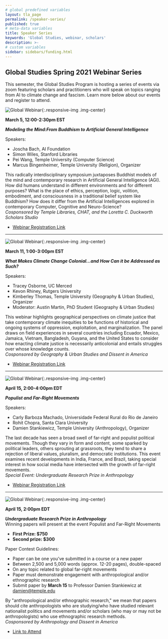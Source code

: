 ```yaml
---
# global predefined variables
layout: tla_page
permalink: /speaker-series/
published: true
# meta-data variables
title: Speaker Series
keywords: 'Global Studies, webinar, scholars'
description: >-
# custom variables
sidebar: sidebars/funding.html  
---
```

## Global Studies Spring 2021 Webinar Series
This semester, the Global Studies Program is hosting a series of events via zoom featuring scholars and practitioners who will speak on topics ranging from AI to climate change and fascism. Learn more below about our events and register to attend.

![Global Webinar]({{site.baseurl}}/media/C-1.png){:.responsive-img .img-center}

**March 5, 12:00-2:30pm EST**<br>

**_Modeling the Mind:From Buddhism to Artificial General Intelligence_**<br>

Speakers:
- Joscha Bach, AI Foundation
- Simon Wiles, Stanford Libraries
- Pei Wang, Temple University (Computer Science)
- Marcus Bingenheimer, Temple University (Religion), Organizer

This radically interdisciplinary symposium juxtaposes Buddhist models of the mind and contemporary research in Artificial General Intelligence (AGI). How did humans understand in different environments and for different purposes? What is the place of ethics, perception, logic, volition, embodiment, and consciousness in a traditional belief system like Buddhism? How does it differ from the Artificial Intelligences explored in contemporary Computer, Cognitive and Neuro-Science?<br>
_Cosponsored by Temple Libraries, CHAT, and the Loretta C. Duckworth Scholars Studio_<br>
- [Webinar Registration Link]( https://bit.ly/3jg0fFs)

___

![Global Webinar]({{site.baseurl}}/media/C-2.png){:.responsive-img .img-center}

**March 11, 1:00-3:00pm EST**<br>

**_What Makes Climate Change Colonial...and How Can it be Addressed as Such?_**<br>

Speakers:
- Tracey Osborne, UC Merced
- Kevon Rhiney, Rutgers University
- Kimberley Thomas, Temple University (Geography & Urban Studies), Organizer 
- Moderator: Austin Martin, PhD Student (Geography & Urban Studies)

This webinar highlights geographical perspectives on climate justice that take contemporary climate inequities to be functions of historical and ongoing systems of oppression, exploitation, and marginalization. The panel draws on field experiences in several countries including Ecuador, Mexico, Jamaica, Vietnam, Bangladesh, Guyana, and the United States to consider how enacting climate justice is necessarily anticolonial and entails struggles over whose knowledge counts.<br>
_Cosponsored by Geography & Urban Studies and Dissent in America_<br>
- [Webinar Registration Link](https://bit.ly/3pY7296)

___

![Global Webinar]({{site.baseurl}}/media/C-3.png){:.responsive-img .img-center}

**April 15, 2:00-4:00pm EDT**<br>

**_Populist and Far-Right Movements_**<br>

Speakers:
- Carly Barboza Machado, Universidade Federal Rural do Rio de Janeiro 
- Rohit Chopra, Santa Clara University
- Damien Stankiewicz, Temple University (Anthropology), Organizer

The last decade has seen a broad swell of far-right and populist political movements. Though they vary in form and content, some sparked by political leaders, others sprouting at grassroots, they tend to share a rejection of liberal values, pluralism, and democratic institutions. This event examines recent developments in India, France, and Brazil, taking special interest in how social media have intersected with the growth of far-right movements.<br>
_Special Event: Undergraduate Research Prize in Anthropology_<br>
- [Webinar Registration Link](https://bit.ly/3pYsA5T)

___

![Global Webinar]({{site.baseurl}}/media/C-4.png){:.responsive-img .img-center}

**April 15, 2:00pm EDT**<br>

**_Undergraduate Research Prize in Anthropology_**<br>
Winning papers will present at the event Populist and Far-Right Movements
- **First Prize: $750** 
- **Second prize: $300**<br>

Paper Contest Guidelines:
- Paper can be one you’ve submitted in a course or a new paper
- Between 2,500 and 5,000 words (approx. 12-20 pages), double-spaced
- On any topic related to global far-right movements
- Paper must demonstrate engagement with anthropological and/or ethnographic research
- Submit paper by **March 15** to Professor Damien Stankiewicz at [damien@temple.edu](mailto:damien@temple.edu)

By "anthropological and/or ethnographic research," we mean that papers should cite anthropologists who are studying/who have studied relevant nationalist politics and movements and/or scholars (who may or may not be anthropologists) who use ethnographic research methods.<br>
_Cosponsored by Anthropology and Dissent in America_
- [Link to Attend](https://bit.ly/3pYsA5T) 
